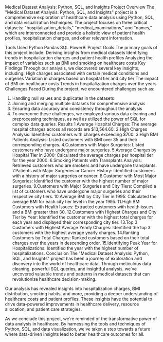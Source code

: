 Medical Dataset Analysis: Python, SQL, and Insights
Project Overview
The "Medical Dataset Analysis: Python, SQL, and Insights" project is a comprehensive exploration of healthcare data analysis using Python, SQL, and data visualization techniques. The project focuses on three critical datasets: "hospitalization_details," "medical_examinations," and "names," which are interconnected and provide a holistic view of patient health profiles, hospitalization charges, and other relevant information.

Tools Used
Python
Pandas
SQL
PowerBi
Project Goals
The primary goals of this project include:
Deriving insights from medical datasets
Identifying trends in hospitalization charges and patient health profiles
Analyzing the impact of variables such as BMI and smoking on healthcare costs
Key Findings
Through our analysis, we discovered several key insights, including:
High charges associated with certain medical conditions and surgeries
Variation in charges based on hospital tier and city tier
The impact of BMI on healthcare costs
Trends in hospitalization charges over the years
Challenges Faced
During the project, we encountered challenges such as:
1. Handling null values and duplicates in the datasets
2. Joining and merging multiple datasets for comprehensive analysis
3. Ensuring data accuracy and consistency throughout the analysis
4. To overcome these challenges, we employed various data cleaning and preprocessing techniques, as well as utilized the power of SQL for complex data queries.
Results
1.Average Hospital Charges: The average hospital charges across all records are $13,564.60.
2.High Charges Analysis: Identified customers with charges exceeding $700.
3.High BMI Patients Analysis: Listed customers with BMI over 35 and their corresponding charges.
4.Customers with Major Surgeries: Listed customers who have undergone major surgeries.
5.Average Charges by Hospital Tier in 2000: Calculated the average charges per hospital tier for the year 2000.
6.Smoking Patients with Transplants Analysis: Retrieved customers who are smokers and have undergone transplants.
7.Patients with Major Surgeries or Cancer History: Identified customers with a history of major surgeries or cancer.
8.Customer with Most Major Surgeries: Identified the customer with the highest number of major surgeries.
9.Customers with Major Surgeries and City Tiers: Compiled a list of customers who have undergone major surgeries and their respective city tiers.
10.Average BMI by City Tier in 1995: Calculated the average BMI for each city tier level in the year 1995.
11.High BMI Customers with Health Issues: Extracted customers with health issues and a BMI greater than 30.
12.Customers with Highest Charges and City Tier by Year: Identified the customer with the highest total charges for each year and displayed their corresponding city tier.
13.Top 3 Customers with Highest Average Yearly Charges: Identified the top 3 customers with the highest average yearly charges.
14.Ranking Customers by Total Charges: Ranked customers based on their total charges over the years in descending order.
15.Identifying Peak Year for Hospitalizations: Identified the year with the highest number of hospitalizations.
Conclusion
The "Medical Dataset Analysis: Python, SQL, and Insights" project has been a journey of exploration and discovery into the world of healthcare data. Through meticulous data cleaning, powerful SQL queries, and insightful analysis, we've uncovered valuable trends and patterns in medical datasets that can revolutionize healthcare decision-making.

Our analysis has revealed insights into hospitalization charges, BMI distribution, smoking habits, and more, providing a deeper understanding of healthcare costs and patient profiles. These insights have the potential to drive data-powered improvements in healthcare delivery, resource allocation, and patient care strategies.

As we conclude this project, we're reminded of the transformative power of data analysis in healthcare. By harnessing the tools and techniques of Python, SQL, and data visualization, we've taken a step towards a future where data-driven insights lead to better healthcare outcomes for all.
